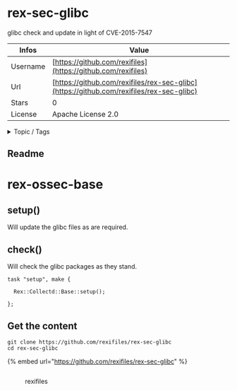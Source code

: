 # rex-sec-glibc

glibc check and update in light of CVE-2015-7547

| Infos    | Value                                                              |
| -------- | -------------------------------------------------------------------|
| Username | [https://github.com/rexifiles](https://github.com/rexifiles) |
| Url      | [https://github.com/rexifiles/rex-sec-glibc](https://github.com/rexifiles/rex-sec-glibc)                                               |
| Stars    | 0                                                          |
| License  | Apache License 2.0                                                        |

<details>

<summary>Topic / Tags</summary>



</details>

## Readme

# rex-ossec-base

## setup()
Will update the glibc files as are required. 

## check()
Will check the glibc packages as they stand. 



```
task "setup", make {

  Rex::Collectd::Base::setup();

};
```




## Get the content

```
git clone https://github.com/rexifiles/rex-sec-glibc
cd rex-sec-glibc
```

{% embed url="https://github.com/rexifiles/rex-sec-glibc" %}

<figure><img src="https://avatars.githubusercontent.com/u/15824662?v=4" alt=""><figcaption><p>rexifiles</p></figcaption></figure>
